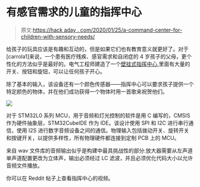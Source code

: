 # 有感官需求的儿童的指挥中心

> 原文:[https://hack aday . com/2020/01/25/a-command-center-for-children-with-sensory-needs/](https://hackaday.com/2020/01/25/a-commmand-center-for-children-with-sensory-needs/)

给孩子的玩具应该是有趣和互动的，但是如果它们也有教育意义就更好了。对于[carrola1]来说，一个患有医疗残疾、感官需求和自闭症的 4 岁孩子的父母，更个性化的方法似乎是最好的。电气工程师建造了一个[壁挂式指挥中心](https://hackaday.io/project/169293-command-center),里面有大量的开关、按钮和旋钮，可以让任何孩子开心。

除了基本的输入，该设备还有一个颜色传感器——指挥中心可以要求孩子提供一个特定颜色的物体，并在他们成功获得一个物体时用一首歌来祝贺他们。

![](../Images/fd77d80e41b6176aa4351eae41ce90b7.png)

对于 STM32L0 系列 MCU，用于音频和灯光控制的软件是用 C 编写的，CMSIS 作为硬件抽象层，STM32CubeIDE 作为 IDE。该设计使用 SPI 和 I2C 进行串行通信，使用 I2S 进行数字音频设备之间的通信。物理输入包括拨动开关、旋转开关和按键开关，以提供多样性，所有物理硬件都连接到定制 PCB 上的 MCU。

来自 wav 文件库的音频输出似乎是构建中最具挑战性的部分:放大器需要从左声道单声道配置更改为立体声，输出必须经过 LC 滤波，并且必须优化代码大小以允许音频文件播放。

你可以在 Reddit 帖子上查看指挥中心的视频。